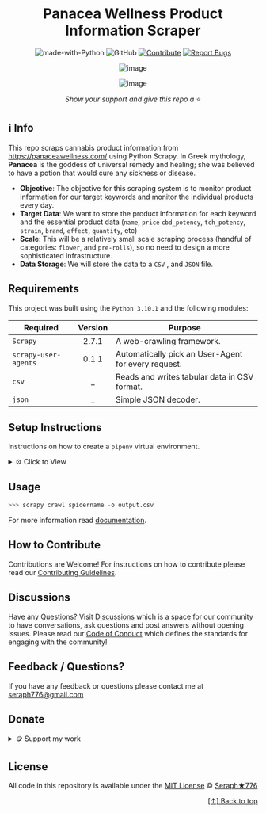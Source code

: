 <div id="top" align="center">
  
# Panacea Wellness Product Information Scraper 





![made-with-Python](https://img.shields.io/badge/Python-blue?&logo=python&logoColor=yellow&label=Built%20with&style=flat&labelColor=black)
![GitHub](https://img.shields.io/github/license/seraph776/seraph776?color=green&style=flat&labelColor=black&label=License)
[![Contribute](https://img.shields.io/badge/Contribute-black?&logo=github&logoColor=black&label=&flat&labelColor=yellow)](https://github.com/seraph776/panacea.com-scraper/blob/main/contributing.md) [![Report Bugs](https://img.shields.io/badge/Report%20Bugz-black?&logo=github&logoColor=black&label=&flat&labelColor=red)](https://github.com/seraph776/panacea.com-scraper/issues/new/choose)


    
![image](https://user-images.githubusercontent.com/72005563/212503466-2027e1cb-595d-49dd-a787-ab84fa536e9e.png)

![image](https://user-images.githubusercontent.com/72005563/212504504-2e66e186-7f1d-4b80-bb29-54f9f8832e53.png)




_Show your support and give this repo a_ ⭐

</div>  


## ℹ️ Info

This repo scraps cannabis product information from https://panaceawellness.com/ using Python Scrapy. 
In Greek mythology, **Panacea** is the goddess of universal remedy and healing; she was believed to have a potion that would cure any sickness or disease. 

- **Objective**: The objective for this scraping system is to monitor product information for our target keywords and monitor the individual products every day.
- **Target Data**: We want to store the product information for each keyword and the essential product data (`name`, `price` `cbd_potency`, `tch_potency`, `strain`, `brand`, `effect`, `quantity`, etc)
- **Scale**: This will be a relatively small scale scraping process (handful of categories: `flower`, and `pre-rolls`), so no need to design a more sophisticated infrastructure.
- **Data Storage**: We will store the data to a `CSV` , and `JSON` file.


## Requirements

This project was built using the `Python 3.10.1` and the following modules: 

| Required             | Version | Purpose                                             |
|----------------------|:-------:|-----------------------------------------------------|
| `Scrapy `            |  2.7.1  | A web-crawling framework.                           | 
| `scrapy-user-agents` |  0.1 1  | Automatically pick an User-Agent for every request. | 
| `csv`                |    _    | Reads and writes tabular data in CSV format.        | 
| `json`               |    _    | Simple JSON decoder.                                | 






## Setup Instructions

Instructions on how to create a `pipenv` virtual environment.

<details>

<summary>⚙️  Click to View </summary>

1. Download [zip file](https://github.com/seraph776/panacea.com-scraper/archive/refs/heads/main.zip) 
2. Extract zip files
3. Change directory into projectFolder:

```python
>>> cd projectFolder
```

4. Install from Pipfile:

```python
>>> pipenv install  
```

5. Activate virtual environment

```python
>>> pipenv shell
```

6. CD into project app directory

```python
>>> cd projectName/projectName
```


</details>


## Usage



```python
>>> scrapy crawl spidername -o output.csv
```


For more information read [documentation](https://github.com/seraph776/panacea.com-scraper).


## How to Contribute


Contributions are Welcome! For instructions on how to contribute please read our [Contributing Guidelines](https://github.com/seraph776/panacea.com-scraper/blob/main/CONTRIBUTING.md). 


## Discussions

Have any Questions? Visit [Discussions](https://github.com/seraph776/panacea.com-scraper/discussions) which is a space for our community to have conversations, ask questions and post answers without opening issues. Please read our [Code of Conduct](https://github.com/seraph776/panacea.com-scraper/blob/main/CODE-OF-CONDUCT.md) which defines the  standards for engaging with the community!


## Feedback / Questions?

If you have any feedback or questions please contact me at [seraph776@gmail.com](mailto:seraph776@gmail.com)



## Donate


<details>
<summary>🪙 Support my work </summary>


All donations help fund the continued development of new content.


| Coin                                                                                                                        | Address                                                     |
|-----------------------------------------------------------------------------------------------------------------------------|-------------------------------------------------------------|
| <img src="https://user-images.githubusercontent.com/72005563/206338569-a607c171-5dfe-47c4-abed-a7e3beeab5bf.png" width=150> | 3GhUQkT7jJcfu6xuqrAh8E9PR5hwQhTXsC                          |
| <img src="https://user-images.githubusercontent.com/72005563/206338723-44e6f026-01fd-41dd-ab31-0c184c78a896.png" width=150> | 0x6fA9A81b7e6373Ca5C55A265dFeAa0d438c91D81                  |
| <img src="https://user-images.githubusercontent.com/72005563/206338886-1a07e215-0664-472a-a2a9-2a6d4e38b694.png" width=150> | 0x9a5C640a853B8E759111A28C4D43224a090E53d9                  |
| <img src="https://user-images.githubusercontent.com/72005563/206338998-9819976d-622a-462c-8d88-897a8d5880f4.png" width=150> | [Buy me a Coffee](https://www.buymeacoffee.com/codecrypt76) |       


</details>

## License 

All code in this repository is available under the [MIT License](https://github.com/seraph776/panacea.com-scraper/blob/main/LICENSE) © [Seraph★776](https://github.com/seraph776)



<div align="right">

[[↑] Back to top](#top)

</div>  


